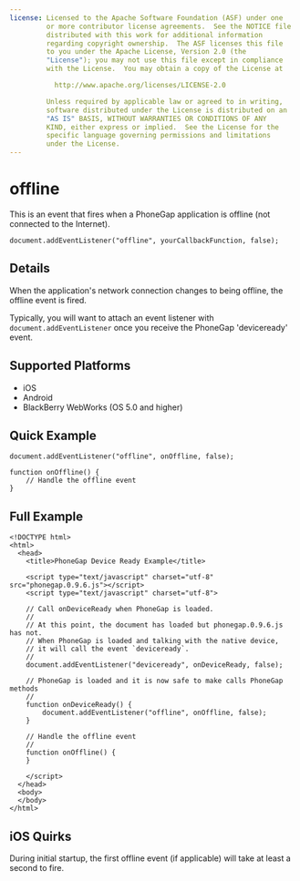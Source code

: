 ```yaml
---
license: Licensed to the Apache Software Foundation (ASF) under one
         or more contributor license agreements.  See the NOTICE file
         distributed with this work for additional information
         regarding copyright ownership.  The ASF licenses this file
         to you under the Apache License, Version 2.0 (the
         "License"); you may not use this file except in compliance
         with the License.  You may obtain a copy of the License at

           http://www.apache.org/licenses/LICENSE-2.0

         Unless required by applicable law or agreed to in writing,
         software distributed under the License is distributed on an
         "AS IS" BASIS, WITHOUT WARRANTIES OR CONDITIONS OF ANY
         KIND, either express or implied.  See the License for the
         specific language governing permissions and limitations
         under the License.
---
```


offline
===========

This is an event that fires when a PhoneGap application is offline (not connected to the Internet).

    document.addEventListener("offline", yourCallbackFunction, false);

Details
-------

When the application's network connection changes to being offline, the offline event is fired.  

Typically, you will want to attach an event listener with `document.addEventListener` once you receive the PhoneGap 'deviceready' event.

Supported Platforms
-------------------

- iOS
- Android
- BlackBerry WebWorks (OS 5.0 and higher)

Quick Example
-------------

    document.addEventListener("offline", onOffline, false);

    function onOffline() {
        // Handle the offline event
    }

Full Example
------------

    <!DOCTYPE html>
    <html>
      <head>
        <title>PhoneGap Device Ready Example</title>

        <script type="text/javascript" charset="utf-8" src="phonegap.0.9.6.js"></script>
        <script type="text/javascript" charset="utf-8">

        // Call onDeviceReady when PhoneGap is loaded.
        //
        // At this point, the document has loaded but phonegap.0.9.6.js has not.
        // When PhoneGap is loaded and talking with the native device,
        // it will call the event `deviceready`.
        // 
        document.addEventListener("deviceready", onDeviceReady, false);

        // PhoneGap is loaded and it is now safe to make calls PhoneGap methods
        //
        function onDeviceReady() {
		    document.addEventListener("offline", onOffline, false);
        }

        // Handle the offline event
        //
        function onOffline() {
        }
        
        </script>
      </head>
      <body>
      </body>
    </html>

iOS Quirks
--------------------------
During initial startup, the first offline event (if applicable) will take at least a second to fire.